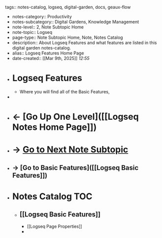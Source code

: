 tags:: notes-catalog, logseq, digital-garden, docs, geaux-flow

- notes-category:: Productivity
- notes-subcategory:: Digital Gardens, Knowledge Management
- note-level:: 2, Note Subtopic Home
- note-topic:: Logseq
- page-type:: Note Subtopic Home, Note, Notes Catalog
- description:: About Logseq Features and what features are listed in this digital garden notes-catalog.
- alias:: Logseq Features Home Page
- date-created::  [[Mar 9th, 2025]] *12:55*
- # Logseq Features
	- Where you will find all of the Basic Features,
-
- # <- [Go Up One Level]([[Logseq Notes Home Page]])
- # -> [Go to Next Note Subtopic]([[]])
- ## -> [Go to Basic Features]([[Logseq Basic Features]])
- # Notes Catalog TOC
	- ## [[Logseq Basic Features]]
		- [[Logseq Page Properties]]
		-